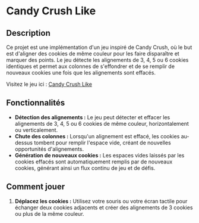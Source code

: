 # Candy Crush Like

## Description

Ce projet est une implémentation d'un jeu inspiré de Candy Crush, où le but est d'aligner des cookies de même couleur pour les faire disparaître et marquer des points. Le jeu détecte les alignements de 3, 4, 5 ou 6 cookies identiques et permet aux colonnes de s'effondrer et de se remplir de nouveaux cookies une fois que les alignements sont effacés.

Visitez le jeu ici : [Candy Crush Like](https://nassco.github.io/CandyCrushLike/)

## Fonctionnalités

- **Détection des alignements :** Le jeu peut détecter et effacer les alignements de 3, 4, 5 ou 6 cookies de même couleur, horizontalement ou verticalement.
- **Chute des colonnes :** Lorsqu'un alignement est effacé, les cookies au-dessus tombent pour remplir l'espace vide, créant de nouvelles opportunités d'alignements.
- **Génération de nouveaux cookies :** Les espaces vides laissés par les cookies effacés sont automatiquement remplis par de nouveaux cookies, générant ainsi un flux continu de jeu et de défis.

## Comment jouer

1. **Déplacez les cookies :** Utilisez votre souris ou votre écran tactile pour échanger deux cookies adjacents et créer des alignements de 3 cookies ou plus de la même couleur.

